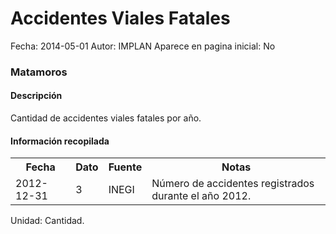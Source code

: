 Accidentes Viales Fatales
=====

Fecha: 2014-05-01
Autor: IMPLAN
Aparece en pagina inicial: No

### Matamoros

#### Descripción

Cantidad de accidentes viales fatales por año.

#### Información recopilada

<table class="table table-hover table-bordered">
  <tr><th>Fecha</th><th>Dato</th><th>Fuente</th><th>Notas</th></tr>
  <tr><td>2012-12-31</td><td>3</td><td>INEGI</td><td>Número de accidentes registrados durante el año 2012.</td></tr>
</table>

Unidad: Cantidad.
